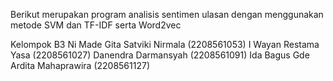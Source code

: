 Berikut merupakan program analisis sentimen ulasan dengan menggunakan metode SVM dan TF-IDF serta Word2vec

Kelompok B3
Ni Made Gita Satviki Nirmala 		    (2208561053)
I Wayan Restama Yasa 			          (2208561027)
Danendra Darmansyah 			          (2208561091)
Ida Bagus Gde Ardita Mahaprawira 		(2208561127)
